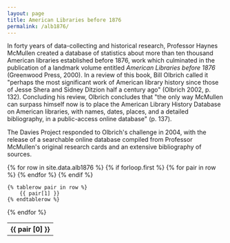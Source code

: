 ```yaml
---
layout: page
title: American Libraries before 1876
permalink: /alb1876/
---
```


In forty years of data-collecting and historical research, Professor
Haynes McMullen created a database of statistics about more than ten
thousand American libraries established before 1876, work which
culminated in the publication of a landmark volume entitled *American
Libraries before 1876* (Greenwood Press, 2000).  In a review of this
book, Bill Olbrich called it "perhaps the most significant work of
American library history since those of Jesse Shera and Sidney Ditzion
half a century ago" (Olbrich 2002, p. 132).  Concluding his review,
Olbrich concludes that "the only way McMullen can surpass himself now
is to place the American Library History Database on American
libraries, with names, dates, places, and a detailed bibliography, in
a public-access online database" (p. 137).

The Davies Project responded to Olbrich's challenge in 2004, with the
release of a searchable online database compiled from Professor
McMullen's original research cards and an extensive bibliography of
sources.

<table>
  {% for row in site.data.alb1876 %}
    {% if forloop.first %}
	<tr>
		{% for pair in row %}
			<th>{{ pair [0] }}</th>
		{% endfor %}
	</tr>
	{% endif %}
	
	{% tablerow pair in row %}
		{{ pair[1] }}
	{% endtablerow %}
  {% endfor %}
</table>
